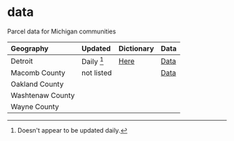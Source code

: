# data
Parcel data for Michigan communities

| Geography | Updated         | Dictionary | Data| 
|:--        |:--              |:--         |:--  |
| Detroit   | Daily [^1]       |[Here](https://data.detroitmi.gov/datasets/detroitmi::parcels-2/about#Here) |[Data](https://data.detroitmi.gov/datasets/parcels-2/explore?location=42.344810%2C-83.151039%2C12.96#Data) |
|Macomb County| not listed |         |[Data](https://macomb-county-open-data-portal-mcmap.hub.arcgis.com/datasets/MCMAP::macomb-county-tax-parcels/explore?location=42.670131%2C-82.984615%2C16.67&showTable=true#Data)|
| Oakland County|             |        |          |
| Washtenaw County|             |        |          |
| Wayne County|             |        |          |
[^1]: Doesn't appear to be updated daily.
